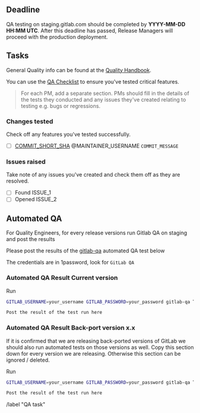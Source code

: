 <!--
# Read me first!

A Release Manager will create this issue once a staging deploy is completed,

A Release Manager should create the ["Changes tested" task list](#changes-tested) to mention the maintainers responsible for each commit since the last release so they can delegate testing.

You can use the following oneliner to get started, but you will need to mention the maintainers manually until there is a tool for this. ```git log PREVIOUS_TAG-ee..LATEST_TAG-ee --pretty=format:"- [ ] [%h](https://gitlab.com/gitlab-org/gitlab-ee/commit/%h) @%aN \`%s\`"```

The [deadline](#deadline) should be set to **12** hours after the completion of the deploy.

`RELEASE_VERSION` eg. `10.3.2`, `10.4.1`.

Set the issue title to: `YYYY-MM-DD: RELEASE_VERSION QA task`

If this is a security release add the word "Security"  before `RELEASE_VERSION`. `YYYY-MM-DD: Security RELEASE_VERSION QA task`

**Set the issue as confidential if this is a security release**
-->

## Deadline

QA testing on staging.gitlab.com should be completed by **YYYY-MM-DD HH:MM UTC**.
After this deadline has passed, Release Managers will proceed with the production deployment.

## Tasks

General Quality info can be found at the [Quality Handbook](https://about.gitlab.com/handbook/quality/).

You can use the [QA Checklist](https://gitlab.com/gitlab-org/release/docs/blob/master/general/qa-checklist.md)
to ensure you've tested critical features.

> For each PM, add a separate section. PMs should fill in the details of the
tests they conducted and any issues they've created relating to testing e.g. bugs or regressions.

### Changes tested

Check off any features you've tested successfully.

- [ ] [COMMIT_SHORT_SHA](LINK_TO_COMMIT) @MAINTAINER_USERNAME `COMMIT_MESSAGE`

### Issues raised

Take note of any issues you've created and check them off as they are resolved.

- [ ] Found ISSUE_1
- [ ] Opened ISSUE_2

## Automated QA

For Quality Engineers, for every release versions run Gitlab QA on staging and post the results 

Please post the results of the [gitlab-qa](https://gitlab.com/gitlab-org/gitlab-qa) automated QA test below

The credentials are in 1password, look for `GitLab QA`

### Automated QA Result Current version

Run

```sh
GITLAB_USERNAME=your_username GITLAB_PASSWORD=your_password gitlab-qa Test::Instance::Any EE latest https://staging.gitlab.com
```

```sh
Post the result of the test run here
```

### Automated QA Result Back-port version x.x

If it is confirmed that we are releasing back-ported versions of GitLab we should also run automated tests on those versions as well. Copy this section down for every version we are releasing. Otherwise this section can be ignored / deleted.

Run

```sh
GITLAB_USERNAME=your_username GITLAB_PASSWORD=your_password gitlab-qa Test::Instance::Any EE vX.Y.Z https://replace-this-with-the-backport-deployment-url
```

```sh
Post the result of the test run here
```

/label "QA task"
